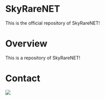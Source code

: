 # SkyRareNET
This is the official repository of SkyRareNET!

# Overview
This is a repository of SkyRareNET!

# Contact
<a href="https://discord.gg/quuaGWa"><img src="https://discordapp.com/api/guilds/676106419249872896/widget.png?style=banner3">
